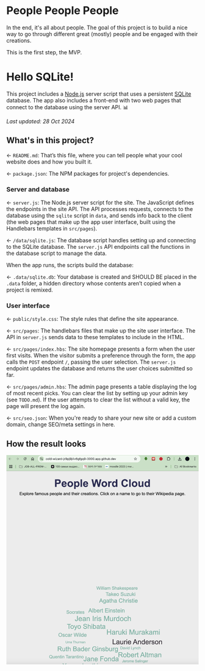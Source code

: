 # People People People

In the end, it's all about people. The goal of this project is to build a nice way to go through different great (mostly) people and be engaged with their creations.

This is the first step, the MVP.


# Hello SQLite!

This project includes a [Node.js](https://nodejs.org/en/about/) server script that uses a persistent [SQLite](https://www.sqlite.org) database. The app also includes a front-end with two web pages that connect to the database using the server API. 📊

_Last updated: 28 Oct 2024_

## What's in this project?

← `README.md`: That’s this file, where you can tell people what your cool website does and how you built it.

← `package.json`: The NPM packages for project's dependencies.

### Server and database

← `server.js`: The Node.js server script for the site. The JavaScript defines the endpoints in the site API. The API processes requests, connects to the database using the `sqlite` script in `data`, and sends info back to the client (the web pages that make up the app user interface, built using the Handlebars templates in `src/pages`).

← `/data/sqlite.js`: The database script handles setting up and connecting to the SQLite database. The `server.js` API endpoints call the functions in the database script to manage the data.


When the app runs, the scripts build the database:

← `.data/sqlite.db`: Your database is created and SHOULD BE placed in the `.data` folder, a hidden directory whose contents aren’t copied when a project is remixed. 

### User interface

← `public/style.css`: The style rules that define the site appearance.

← `src/pages`: The handlebars files that make up the site user interface. The API in `server.js` sends data to these templates to include in the HTML.

← `src/pages/index.hbs`: The site homepage presents a form when the user first visits. When the visitor submits a preference through the form, the app calls the `POST` endpoint `/`, passing the user selection. The `server.js` endpoint updates the database and returns the user choices submitted so far.

← `src/pages/admin.hbs`: The admin page presents a table displaying the log of most recent picks. You can clear the list by setting up your admin key (see `TODO.md`). If the user attempts to clear the list without a valid key, the page will present the log again.

← `src/seo.json`: When you're ready to share your new site or add a custom domain, change SEO/meta settings in here.

## How the result looks

![Alt Text](/Screenshot%202024-11-01.png)
